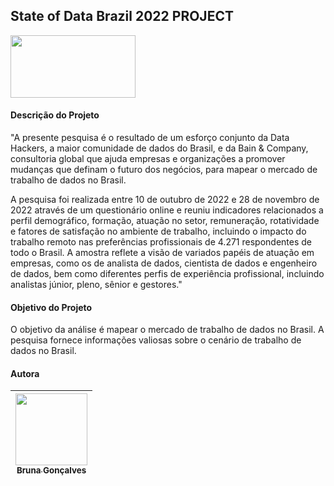 
 ## State of Data Brazil 2022 PROJECT
 
<img src="https://github.com/brunacpg/Projects-2/assets/103262900/cea09251-7915-4d82-bdaa-e2617f47e179" width="200" height="100">



#### Descrição do Projeto

"A presente pesquisa é o resultado de um esforço conjunto da Data Hackers, a maior comunidade de dados do Brasil, e da Bain & Company, consultoria global que ajuda empresas e organizações a promover mudanças que definam o futuro dos negócios, para mapear o mercado de trabalho de dados no Brasil.

A pesquisa foi realizada entre 10 de outubro de 2022 e 28 de novembro de 2022 através de um questionário online e reuniu indicadores relacionados a perfil demográfico, formação, atuação no setor, remuneração, rotatividade e fatores de satisfação no ambiente de trabalho, incluindo o impacto do trabalho remoto nas preferências profissionais de 4.271 respondentes de todo o Brasil. A amostra reflete a visão de variados papéis de atuação em empresas, como os de analista de dados, cientista de dados e engenheiro de dados, bem como diferentes perfis de experiência profissional, incluindo analistas júnior, pleno, sênior e gestores."

#### Objetivo do Projeto
O objetivo da análise é mapear o mercado de trabalho de dados no Brasil. A pesquisa fornece informações valiosas sobre o cenário de trabalho de dados no Brasil.



#### Autora

| [<img loading="lazy" src="https://avatars.githubusercontent.com/u/103262900?v=4" width=115><br><sub>Bruna Gonçalves</sub>](https://github.com/brunacpg) |
| :---: |
